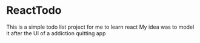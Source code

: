 # ReactTodo
This is a simple todo list project for me to learn react
My idea was to model it after the UI of a addiction quitting app

